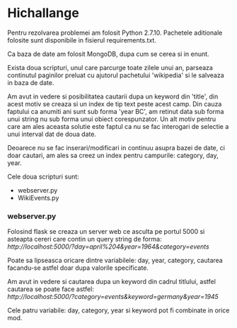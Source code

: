 # Hichallange

Pentru rezolvarea problemei am folosit Python 2.7.10. Pachetele aditionale
folosite sunt disponibile in fisierul requirements.txt. 

Ca baza de date am folosit MongoDB, dupa cum se cerea si in enunt.

Exista doua scripturi, unul care parcurge toate zilele unui an, parseaza
continutul paginilor preluat cu ajutorul pachetului 'wikipedia' si le salveaza
in baza de date.

Am avut in vedere si posibilitatea cautarii dupa un keyword din 'title', din 
acest motiv se creaza si un index de tip text peste acest camp.
Din cauza faptului ca anumiti ani sunt sub forma 'year BC', am retinut data
sub forma unui string nu sub forma unui obiect corespunzator. Un alt motiv
pentru care am ales aceasta solutie este faptul ca nu se fac interogari de
selectie a unui interval dat de doua date.

Deoarece nu se fac inserari/modificari in continuu asupra bazei de date, ci
doar cautari, am ales sa creez un index pentru campurile: category, day, year.

Cele doua scripturi sunt: 
- webserver.py
- WikiEvents.py


<h3>webserver.py</h3>
Folosind flask se creaza un server web ce asculta pe portul 5000
si asteapta cereri care contin un query string de forma: <br />
<i>http://localhost:5000/?day=april%204&year=1964&category=events</i>

Poate sa lipseasca oricare dintre variabilele: day, year, category, cautarea
facandu-se astfel doar dupa valorile specificate.

Am avut in vedere si cautarea dupa un keyword din cadrul titlului, astfel cautarea
se poate face astfel: <br />
<i>http://localhost:5000/?category=events&keyword=germany&year=1945</i>

Cele patru variabile: day, category, year si keyword pot fi combinate in orice mod.